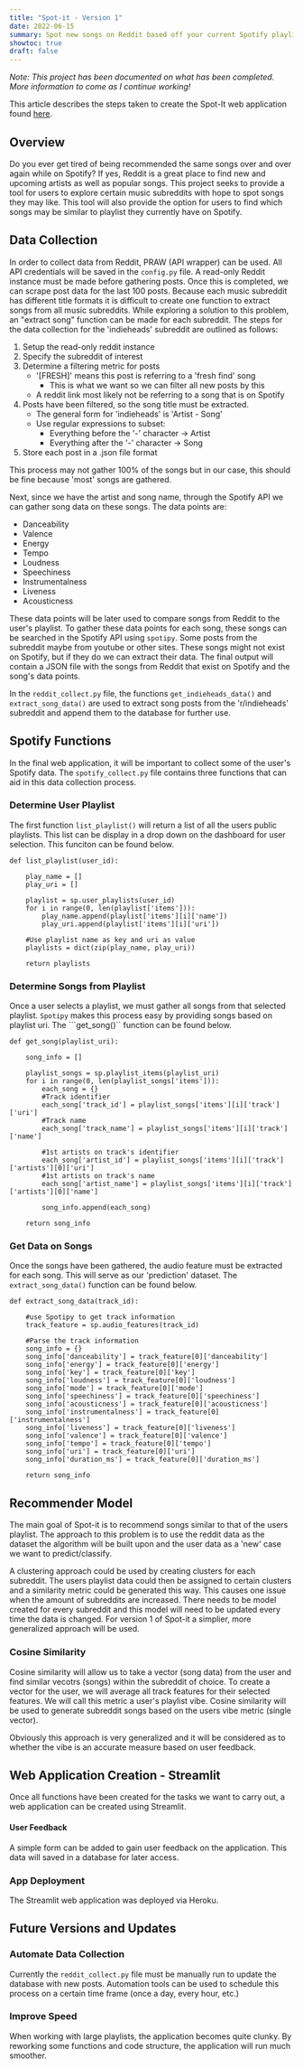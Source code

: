 ```yaml
---
title: "Spot-it - Version 1"
date: 2022-06-15
summary: Spot new songs on Reddit based off your current Spotify playlists.
showtoc: true
draft: false
---
```

*Note: This project has been documented on what has been completed. More information to come as I continue working!*

This article describes the steps taken to create the Spot-It web application found [here](https://spot-it-songs.herokuapp.com). 

## Overview
Do you ever get tired of being recommended the same songs over and over again while on Spotify? If yes, Reddit is a great place to find new and upcoming artists as well as popular songs. This project seeks to provide a tool for users to explore certain music subreddits with hope to spot songs they may like. This tool will also provide the option for users to find which songs may be similar to playlist they currently have on Spotify. 

## Data Collection
In order to collect data from Reddit, PRAW (API wrapper) can be used. All API credentials will be saved in the ```config.py``` file. A read-only Reddit instance must be made before gathering posts. Once this is completed, we can scrape post data for the last 100 posts. Because each music subreddit has different title formats it is difficult to create one function to extract songs from all music subreddits. While exploring a solution to this problem, an "extract song" function can be made for each subreddit. The steps for the data collection for the 'indieheads' subreddit are outlined as follows:
1. Setup the read-only reddit instance
2. Specify the subreddit of interest
3. Determine a filtering metric for posts
    - '[FRESH]' means this post is referring to a 'fresh find' song
        - This is what we want so we can filter all new posts by this
    - A reddit link most likely not be referring to a song that is on Spotify
4. Posts have been filtered, so the song title must be extracted. 
    - The general form for 'indieheads' is 'Artist - Song'
    - Use regular expressions to subset:
        - Everything before the '-' character -> Artist
        - Everything after the '-' character -> Song
5. Store each post in a .json file format 

This process may not gather 100% of the songs but in our case, this should be fine because 'most' songs are gathered. 

Next, since we have the artist and song name, through the Spotify API we can gather song data on these songs. The data points are:
- Danceability 
- Valence
- Energy
- Tempo
- Loudness
- Speechiness
- Instrumentalness
- Liveness
- Acousticness

These data points will be later used to compare songs from Reddit to the user's playlist. 
To gather these data points for each song, these songs can be searched in the Spotify API using ```spotipy```. Some posts from the subreddit maybe from youtube or other sites. These songs might not exist on Spotify, but if they do we can extract their data. The final output will contain a JSON file with the songs from Reddit that exist on Spotify and the song's data points. 
 

In the ```reddit_collect.py``` file, the functions ```get_indieheads_data()``` and ```extract_song_data()``` are used to extract song posts from the 'r/indieheads' subreddit and append them to the database for further use. 

## Spotify Functions
In the final web application, it will be important to collect some of the user's Spotify data. The ```spotify_collect.py``` file contains three functions that can aid in this data collection process.

### Determine User Playlist
The first function ```list_playlist()``` will return a list of all the users public playlists. This list can be display in a drop down on the dashboard for user selection. This funciton can be found below.

```
def list_playlist(user_id):

    play_name = []
    play_uri = []
    
    playlist = sp.user_playlists(user_id)
    for i in range(0, len(playlist['items'])):
        play_name.append(playlist['items'][i]['name'])
        play_uri.append(playlist['items'][i]['uri'])
    
    #Use playlist name as key and uri as value
    playlists = dict(zip(play_name, play_uri))
    
    return playlists
```

### Determine Songs from Playlist
Once a user selects a playlist, we must gather all songs from that selected playlist. ```Spotipy``` makes this process easy by providing songs based on playlist uri. The ```get_song()`` function can be found below.

```
def get_song(playlist_uri):
    
    song_info = []
    
    playlist_songs = sp.playlist_items(playlist_uri)
    for i in range(0, len(playlist_songs['items'])):
        each_song = {}
        #Track identifier
        each_song['track_id'] = playlist_songs['items'][i]['track']['uri']
        #Track name
        each_song['track_name'] = playlist_songs['items'][i]['track']['name']
        
        #1st artists on track's identifier
        each_song['artist_id'] = playlist_songs['items'][i]['track']['artists'][0]['uri']
        #1st artists on track's name
        each_song['artist_name'] = playlist_songs['items'][i]['track']['artists'][0]['name']

        song_info.append(each_song)
        
    return song_info
```
### Get Data on Songs
Once the songs have been gathered, the audio feature must be extracted for each song. This will serve as our 'prediction' dataset. The ```extract_song_data()``` function can be found below.

```
def extract_song_data(track_id):
   
    #use Spotipy to get track information
    track_feature = sp.audio_features(track_id)

    #Parse the track information
    song_info = {}
    song_info['danceability'] = track_feature[0]['danceability']
    song_info['energy'] = track_feature[0]['energy']
    song_info['key'] = track_feature[0]['key']
    song_info['loudness'] = track_feature[0]['loudness']
    song_info['mode'] = track_feature[0]['mode']
    song_info['speechiness'] = track_feature[0]['speechiness']
    song_info['acousticness'] = track_feature[0]['acousticness']
    song_info['instrumentalness'] = track_feature[0]['instrumentalness']
    song_info['liveness'] = track_feature[0]['liveness']
    song_info['valence'] = track_feature[0]['valence']
    song_info['tempo'] = track_feature[0]['tempo']
    song_info['uri'] = track_feature[0]['uri']
    song_info['duration_ms'] = track_feature[0]['duration_ms']
    
    return song_info
```

## Recommender Model
The main goal of Spot-it is to recommend songs similar to that of the users playlist. The approach to this problem is to use the reddit data as the dataset the algorithm will be built upon and the user data as a 'new' case we want to predict/classify. 

A clustering approach could be used by creating clusters for each subreddit. The users playlist data could then be assigned to certain clusters and a similarity metric could be generated this way. This causes one issue when the amount of subreddits are increased. There needs to be model created for every subreddit and this model will need to be updated every time the data is changed. For version 1 of Spot-it a simplier, more generalized approach will be used. 

### Cosine Similarity
Cosine similarity will allow us to take a vector (song data) from the user and find similar vecotrs (songs) within the subreddit of choice. To create a vector for the user, we will average all track features for their selected features. We will call this metric a user's playlist vibe. Cosine similarity will be used to generate subreddit songs based on the users vibe metric (single vector). 

Obviously this approach is very generalized and it will be considered as to whether the vibe is an accurate measure based on user feedback. 

## Web Application Creation - Streamlit
Once all functions have been created for the tasks we want to carry out, a web application can be created using Streamlit. 

#### User Feedback
A simple form can be added to gain user feedback on the application. This data will saved in a database for later access.

### App Deployment
The Streamlit web application was deployed via Heroku.

## Future Versions and Updates
### Automate Data Collection
Currently the ```reddit_collect.py``` file must be manually run to update the database with new posts. Automation tools can be used to schedule this process on a certain time frame (once a day, every hour, etc.)
### Improve Speed
When working with large playlists, the application becomes quite clunky. By reworking some functions and code structure, the application will run much smoother. 
